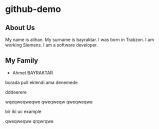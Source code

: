 # github-demo

## About Us
My name is alihan. My surname is bayraktar. I was born in Trabzon. I am working Siemens. I am a software developer.

## My Family
* Ahmet BAYRAKTAR

burada pull eklendi ama denemede

dddeerere

wqeqweqweqwe
qweqweqw
qweqweqwe

bir iki uc
example


qweqweqwe
qrqwrqwe
